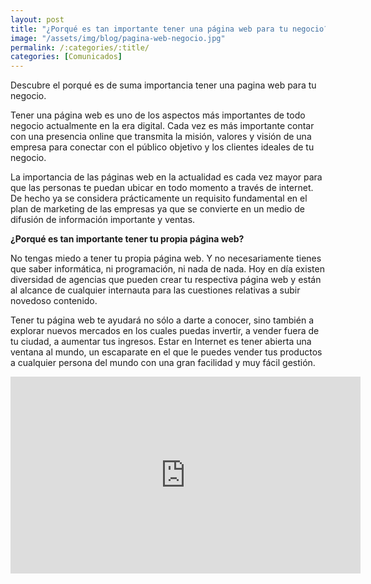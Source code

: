 ```yaml
---
layout: post
title: "¿Porqué es tan importante tener una página web para tu negocio?"
image: "/assets/img/blog/pagina-web-negocio.jpg"
permalink: /:categories/:title/
categories: [Comunicados]
---
```


Descubre el porqué es de suma importancia tener una pagina web para tu negocio.


Tener una página web es uno de los aspectos más importantes de todo negocio actualmente en la era digital. Cada vez es más importante contar con una presencia online que transmita la misión, valores y visión de una empresa para conectar con el público objetivo y los clientes ideales de tu negocio.

La importancia de las páginas web en la actualidad es cada vez mayor para que las personas te puedan ubicar en todo momento a través de internet. De hecho ya se considera prácticamente un requisito fundamental en el plan de marketing de las empresas ya que se convierte en un medio de difusión de información importante y ventas.

**¿Porqué es tan importante tener tu propia página web?**

No tengas miedo a tener tu propia página web. Y no necesariamente tienes que saber informática, ni programación, ni nada de nada. Hoy en día existen diversidad de agencias que pueden crear tu respectiva página web y están al alcance de cualquier internauta para las cuestiones relativas a subir novedoso contenido.

Tener tu página web te ayudará no sólo a darte a conocer, sino también a explorar nuevos mercados en los cuales puedas invertir, a vender fuera de tu ciudad, a aumentar tus ingresos. Estar en Internet es tener abierta una ventana al mundo, un escaparate en el que le puedes vender tus productos a cualquier persona del mundo con una gran facilidad y muy fácil gestión.

<div class="embed-responsive embed-responsive-16by9">

<iframe width="560" height="315" src="https://www.youtube.com/embed/CoJvt7HrYUE" title="YouTube video player" frameborder="0" allow="accelerometer; autoplay; clipboard-write; encrypted-media; gyroscope; picture-in-picture" allowfullscreen></iframe>
